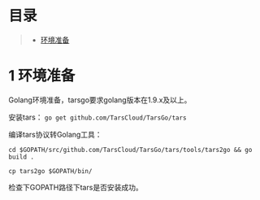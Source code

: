 # 目录
> * [环境准备](#chapter-1)

# 1 <a id="chapter-1"></a>环境准备

Golang环境准备，tarsgo要求golang版本在1.9.x及以上。

安装tars： `go get github.com/TarsCloud/TarsGo/tars`

编译tars协议转Golang工具：

```text
cd $GOPATH/src/github.com/TarsCloud/TarsGo/tars/tools/tars2go && go build . 

cp tars2go $GOPATH/bin/
```

检查下GOPATH路径下tars是否安装成功。

